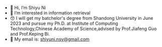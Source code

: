 - 👋 Hi, I’m Shiyu Ni
- 👀 I’m interested in information retrieval
- 😙 I will get my batchelor's degree from Shandong University in June 2023 and pursue my Ph.D. at Institute of Computing Technology,Chinese Academy of Science,advised by Prof.Jiafeng Guo and Prof.Keping Bi.
- 📧 My email is: shiyuni.nsy@gmail.com


<!---
ShiyuNee/ShiyuNee is a ✨ special ✨ repository because its `README.md` (this file) appears on your GitHub profile.
You can click the Preview link to take a look at your changes.
--->
